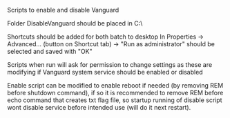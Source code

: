 Scripts to enable and disable Vanguard

Folder DisableVanguard should be placed in C:\

Shortcuts should be added for both batch to desktop
In Properties -> Advanced... (button on Shortcut tab) -> "Run as administrator" should be selected and saved with "OK"

Scripts when run will ask for permission to change settings as these are modifying if Vanguard system service should be enabled or disabled

Enable script can be modified to enable reboot if needed (by removing REM before shutdown command), if so it is recommended 
to remove REM before echo command that creates txt flag file, so startup running of disable script wont disable service before intended use (will do it next restart).
